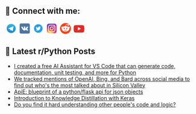 ## 🔎 Connect with me:
[<img src="https://github.com/bullbesh/bullbesh/blob/main/images/Telegram.png" width="32" height="32" />](https://t.me/bullbesh)
[<img src="https://github.com/bullbesh/bullbesh/blob/main/images/VK.png" width="32" height="32" />](https://vk.com/bullbesh)
[<img src="https://github.com/bullbesh/bullbesh/blob/main/images/Twitter.png" width="32" height="32" />](https://twitter.com/bullbesh1)
[<img src="https://github.com/bullbesh/bullbesh/blob/main/images/Instagram.png" width="32" height="32" />](https://www.instagram.com/bullbesh)
[<img src="https://github.com/bullbesh/bullbesh/blob/main/images/Reddit.png" width="32" height="32" />](https://www.reddit.com/user/bullbesh)
[<img src="https://github.com/bullbesh/bullbesh/blob/main/images/YouTube.png" width="32" height="32" />](https://www.youtube.com/channel/UCtfjRs6uzgq5mfm8S06WTcg)

## 📕 Latest r/Python Posts
<!-- BLOG-POST-LIST:START -->
- [I created a free AI Assistant for VS Code that can generate code, documentation, unit testing, and more for Python](https://www.reddit.com/r/Python/comments/11l44du/i_created_a_free_ai_assistant_for_vs_code_that/)
- [We tracked mentions of OpenAI, Bing, and Bard across social media to find out who&#39;s the most talked about in Silicon Valley](https://www.reddit.com/r/Python/comments/11l30gz/we_tracked_mentions_of_openai_bing_and_bard/)
- [ApiE: blueprint of a python/flask api for json objects](https://www.reddit.com/r/Python/comments/11l2omg/apie_blueprint_of_a_pythonflask_api_for_json/)
- [Introduction to Knowledge Distillation with Keras](https://www.reddit.com/r/Python/comments/11l2i20/introduction_to_knowledge_distillation_with_keras/)
- [Do you find it hard understanding other people&#39;s code and logic?](https://www.reddit.com/r/Python/comments/11l2h8q/do_you_find_it_hard_understanding_other_peoples/)
<!-- BLOG-POST-LIST:END -->
